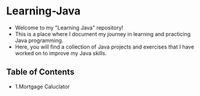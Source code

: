 # Learning-Java
- Welcome to my "Learning Java" repository!
- This is a place where I document my journey in learning and practicing Java programming. 
- Here, you will find a collection of Java projects and exercises that I have worked on to improve my Java skills.

## Table of Contents
- 1.Mortgage Caluclator 
